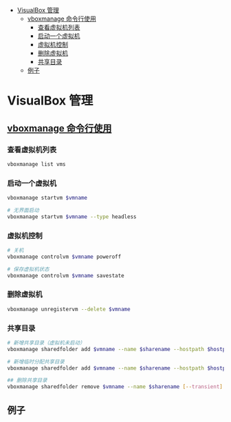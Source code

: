 - [VisualBox 管理](#VisualBox-管理)
  - [vboxmanage 命令行使用](#vboxmanage-命令行使用)
    - [查看虚拟机列表](#查看虚拟机列表)
    - [启动一个虚拟机](#启动一个虚拟机)
    - [虚拟机控制](#虚拟机控制)
    - [删除虚拟机](#删除虚拟机)
    - [共享目录](#共享目录)
  - [例子](#例子)
  

# VisualBox 管理

## [vboxmanage 命令行使用](https://www.virtualbox.org/manual/ch08.html#vboxmanage-list)
### 查看虚拟机列表
```sh
vboxmanage list vms
```

### 启动一个虚拟机

```sh
vboxmanage startvm $vmname

# 无界面启动
vboxmanage startvm $vmname --type headless
```

### 虚拟机控制
```sh
# 关机
vboxmanage controlvm $vmname poweroff

# 保存虚拟机状态
vboxmanage controlvm $vmname savestate
```

### 删除虚拟机
```sh
vboxmanage unregistervm --delete $vmname 
```

### 共享目录
```sh
# 新增共享目录（虚拟机未启动）
vboxmanage sharedfolder add $vmname --name $sharename --hostpath $hostpath

# 新增临时分配共享目录
vboxmanage sharedfolder add $vmname --name $sharename --hostpath $hostpath --transient

## 删除共享目录
vboxmanage sharedfolder remove $vmname --name $sharename [--transient]
```

## 例子
